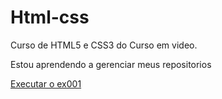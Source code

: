 # Html-css

Curso de HTML5 e CSS3 do Curso em video.

Estou aprendendo a gerenciar meus repositorios

<a href="https://leandr0h.github.io/Html-css/exercicios/ex001/index.html"> Executar o ex001